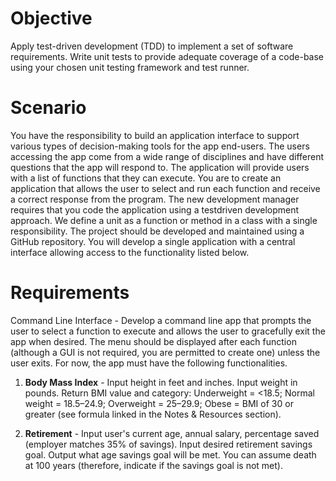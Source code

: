 # Objective
Apply test-driven development (TDD) to implement a set of software requirements. Write unit
tests to provide adequate coverage of a code-base using your chosen unit testing framework and
test runner.

# Scenario
You have the responsibility to build an application interface to support various types of
decision-making tools for the app end-users. The users accessing the app come from a wide
range of disciplines and have different questions that the app will respond to. The application
will provide users with a list of functions that they can execute. You are to create an application
that allows the user to select and run each function and receive a correct response from the
program. The new development manager requires that you code the application using a testdriven development approach. We define a unit as a function or method in a class with a single
responsibility. The project should be developed and maintained using a GitHub repository. You
will develop a single application with a central interface allowing access to the functionality
listed below.

# Requirements
Command Line Interface - Develop a command line app that prompts the user to select a
function to execute and allows the user to gracefully exit the app when desired. The menu
should be displayed after each function (although a GUI is not required, you are permitted to
create one) unless the user exits. For now, the app must have the following functionalities.
1. __Body Mass Index__ - Input height in feet and inches. Input weight in pounds. Return
BMI value and category: Underweight = <18.5; Normal weight = 18.5–24.9;
Overweight = 25–29.9; Obese = BMI of 30 or greater (see formula linked in the Notes
& Resources section).

1. __Retirement__ - Input user's current age, annual salary, percentage saved (employer
matches 35% of savings). Input desired retirement savings goal. Output what age
savings goal will be met. You can assume death at 100 years (therefore, indicate if the
savings goal is not met).

